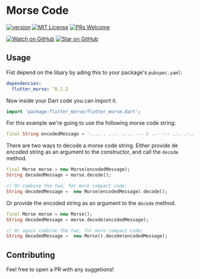 # Morse Code

[![version][version-badge]][package]
[![MIT License][license-badge]][license]
[![PRs Welcome][prs-badge]](http://makeapullrequest.com)

[![Watch on GitHub][github-watch-badge]][github-watch]
[![Star on GitHub][github-star-badge]][github-star]

## Usage

Fist depend on the libary by ading this to your package's `pubspec.yaml`:

```yaml
dependencies:
  flutter_morse: ^0.1.2
```

Now inside your Dart code you can import it.

```dart
import 'package:flutter_morse/flutter_morse.dart';
```

For this example we're going to use the following morse code string:

```dart
final String encodedMessage = '.... . .-.. .-.. --- / .-- --- .-. .-.. -..';
```

There are two ways to decode a morse code string. Either provide de encoded string as an argument to the constructor, and call the `decode` method.

```dart
final Morse morse = new Morse(encodedMessage);
String decodedMessage = morse.decode();

// Or combine the two, for more compact code:
String decodedMessage =  new Morse(encodedMessage).decode();
```

Or provide the encoded string as an argument to the `decode` method.

```dart
final Morse morse = new Morse();
String decodedMessage = morse.decode(encodedMessage);

// Or again combine the two, for more compact code:
String decodedMessage =  new Morse().decode(encodedMessage);
```

## Contributing

Feel free to open a PR with any suggetions!

[version-badge]: https://img.shields.io/badge/pub-v0.1.2-orange.svg
[package]: https://pub.dartlang.org/packages/flutter_morse
[license-badge]: https://img.shields.io/github/license/fatihbalsoy/morse-code.svg?style=flat-square
[license]: https://github.com/fatihbalsoy/morse-code/blob/master/LICENSE
[prs-badge]: https://img.shields.io/badge/PRs-welcome-brightgreen.svg?style=flat-square
[prs]: http://makeapullrequest.com
[github-watch-badge]: https://img.shields.io/github/watchers/fatihbalsoy/morse-code.svg?style=social
[github-watch]: https://github.com/fatihbalsoy/morse-code/watchers
[github-star-badge]: https://img.shields.io/github/stars/fatihbalsoy/morse-code.svg?style=social
[github-star]: https://github.com/fatihbalsoy/morse-code/stargazers
